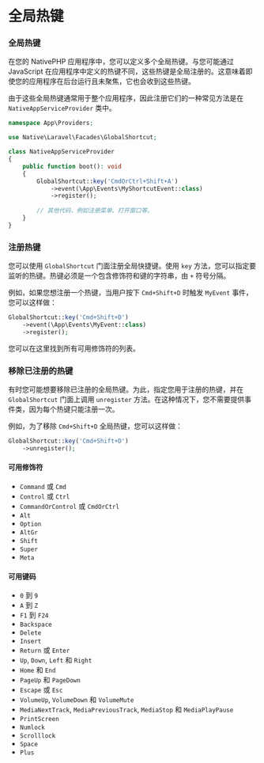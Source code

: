 # 全局热键

### 全局热键

在您的 NativePHP 应用程序中，您可以定义多个全局热键。与您可能通过 JavaScript 在应用程序中定义的热键不同，这些热键是全局注册的。这意味着即使您的应用程序在后台运行且未聚焦，它也会收到这些热键。

由于这些全局热键通常用于整个应用程序，因此注册它们的一种常见方法是在 `NativeAppServiceProvider` 类中。

```php
namespace App\Providers;

use Native\Laravel\Facades\GlobalShortcut;

class NativeAppServiceProvider
{
    public function boot(): void
    {
        GlobalShortcut::key('CmdOrCtrl+Shift+A')
            ->event(\App\Events\MyShortcutEvent::class)
            ->register();
            
        // 其他代码，例如注册菜单、打开窗口等。
    }
}
```

### 注册热键

您可以使用 `GlobalShortcut` 门面注册全局快捷键。使用 `key` 方法，您可以指定要监听的热键。热键必须是一个包含修饰符和键的字符串，由 `+` 符号分隔。

例如，如果您想注册一个热键，当用户按下 `Cmd+Shift+D` 时触发 `MyEvent` 事件，您可以这样做：

```php
GlobalShortcut::key('Cmd+Shift+D')
    ->event(\App\Events\MyEvent::class)
    ->register();
```

您可以在这里找到所有可用修饰符的列表。

### 移除已注册的热键

有时您可能想要移除已注册的全局热键。为此，指定您用于注册的热键，并在 `GlobalShortcut` 门面上调用 `unregister` 方法。在这种情况下，您不需要提供事件类，因为每个热键只能注册一次。

例如，为了移除 `Cmd+Shift+D` 全局热键，您可以这样做：

```php
GlobalShortcut::key('Cmd+Shift+D')
    ->unregister();
```

#### 可用修饰符

* `Command` 或 `Cmd`
* `Control` 或 `Ctrl`
* `CommandOrControl` 或 `CmdOrCtrl`
* `Alt`
* `Option`
* `AltGr`
* `Shift`
* `Super`
* `Meta`

#### 可用键码

* `0` 到 `9`
* `A` 到 `Z`
* `F1` 到 `F24`
* `Backspace`
* `Delete`
* `Insert`
* `Return` 或 `Enter`
* `Up`, `Down`, `Left` 和 `Right`
* `Home` 和 `End`
* `PageUp` 和 `PageDown`
* `Escape` 或 `Esc`
* `VolumeUp`, `VolumeDown` 和 `VolumeMute`
* `MediaNextTrack`, `MediaPreviousTrack`, `MediaStop` 和 `MediaPlayPause`
* `PrintScreen`
* `Numlock`
* `Scrolllock`
* `Space`
* `Plus`
